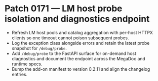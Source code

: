 # Patch 0171 — LM host probe isolation and diagnostics endpoint

- Refresh LM host pools and catalog aggregation with per-host HTTPX clients so one timeout cannot poison subsequent probes.
- Log the exception class alongside errors and retain the latest probe snapshot for `/debug/probe`.
- Add `/debug/probe` to the FastAPI surface for on-demand host diagnostics and document the endpoint across the MegaDoc and runtime specs.
- Bump the add-on manifest to version 0.2.11 and align the changelog entries.
